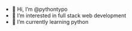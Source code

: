- 👋 Hi, I’m @pythontypo
- 👀 I’m interested in full stack web development
- 🌱 I’m currently learning python


<!---
pythontypo/pythontypo is a ✨ special ✨ repository because its `README.md` (this file) appears on your GitHub profile.
You can click the Preview link to take a look at your changes.
--->
